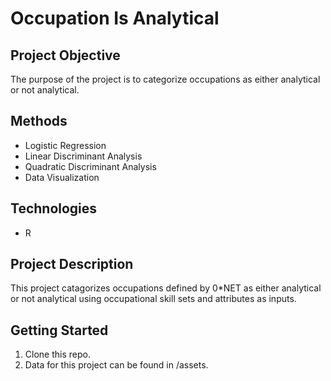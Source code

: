 # Occupation Is Analytical

## Project Objective
The purpose of the project is to categorize occupations as either analytical or not analytical.

## Methods
- Logistic Regression
- Linear Discriminant Analysis
- Quadratic Discriminant Analysis
- Data Visualization

## Technologies
 - R

## Project Description
This project catagorizes occupations defined by 0*NET as either analytical or not analytical using occupational skill sets and attributes as inputs.

## Getting Started
1. Clone this repo.
2. Data for this project can be found in /assets.

